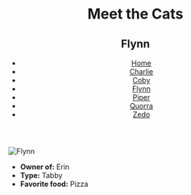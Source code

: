 <!DOCTYPE html>
<html lang="en">
  <head>
    <meta charset="UTF-8" />
    <title>Meet the Cats | Flynn</title>
  </head>

  <body>
    <header>
      <h1>Meet the Cats</h1>
      <h2>Flynn</h2>

 <nav>
        <ul>
          <li><a href="">Home</a></li>
          <li><a href="">Charlie</a></li>
          <li><a href="">Coby</a></li>
          <li><a href="">Flynn</a></li>
          <li><a href="">Piper</a></li>
          <li><a href="">Quorra</a></li>
          <li><a href="">Zedo</a></li>
        </ul>
      </nav>
    </header>

<main>

<img src="" alt="Flynn" />

<ul>
        <li><strong>Owner of:</strong> Erin</li>
        <li><strong>Type:</strong> Tabby</li>
        <li><strong>Favorite food:</strong> Pizza</li>
      </ul>

 </main>
  </body>
</html>
